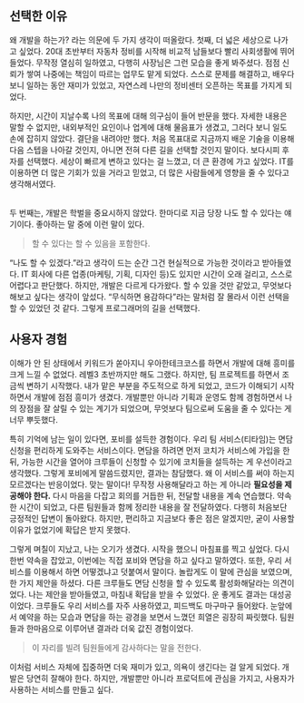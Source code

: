 ## 선택한 이유

왜 개발을 하는가? 라는 의문에 두 가지 생각이 떠올랐다. 첫째, 더 넓은 세상으로 나가고 싶었다. 20대 초반부터 자동차 정비를 시작해 비교적 남들보다 빨리 사회생활에 뛰어들었다. 무작정 열심히 일하였고, 다행히 사장님은 그런 모습을 좋게 봐주셨다. 점점 신뢰가 쌓여 나중에는 책임이 따르는 업무도 맡게 되었다. 스스로 문제를 해결하고, 배우다 보니 일하는 동안 재미가 있었고, 자연스레 나만의 정비센터 오픈하는 목표를 가지게 되었다.

하지만, 시간이 지날수록 나의 목표에 대해 의구심이 들어 반문을 했다. 자세한 내용은 말할 수 없지만, 내외부적인 요인이나 업계에 대해 물음표가 생겼고, 그러다 보니 일도 손에 잡히지 않았다. 결단을 내려야만 했다. 처음 목표대로 지금까지 배운 기술을 이용해 다음 스텝을 나아갈 것인지, 아니면 전혀 다른 길을 선택할 것인지 말이다. 보다시피 후자를 선택했다. 세상이 빠르게 변하고 있다는 걸 느꼈고, 더 큰 환경에 가고 싶었다. IT를 이용하면 더 많은 기회가 있을 거라고 믿었고, 더 많은 사람들에게 영향을 줄 수 있다고 생각해서였다.
<br>
<br>

두 번째는, 개발은 학벌을 중요시하지 않았다. 한마디로 지금 당장 나도 할 수 있다는 얘기이다. 좋아하는 말 중에 이런 말이 있다.

> 할 수 있다는 할 수 있음을 포함한다.

“나도 할 수 있겠다.”라고 생각이 드는 순간 그건 현실적으로 가능한 것이라고 받아들였다. IT 회사에 다른 업종(마케팅, 기획, 디자인 등)도 있지만 시간이 오래 걸리고, 스스로 어렵다고 판단했다. 하지만, 개발은 다르게 다가왔다. 할 수 있을 것만 같았고, 무엇보다 해보고 싶다는 생각이 앞섰다. “무식하면 용감하다”라는 말처럼 잘 몰라서 이런 선택을 할 수 있었던 것 같다. 그렇게 프로그래머의 길을 선택했다.

## 사용자 경험

이해가 안 된 상태에서 키워드가 쏟아지니 우아한테크코스를 하면서 개발에 대해 흥미를 크게 느낄 수 없었다. 레벨3 초반까지만 해도 그랬다. 하지만, 팀 프로젝트를 하면서 조금씩 변하기 시작했다. 내가 맡은 부분을 주도적으로 하게 되었고, 코드가 이해되기 시작하면서 개발에 점점 흥미가 생겼다. 개발뿐만 아니라 기획과 운영도 함께 경험하면서 나의 장점을 잘 살릴 수 있는 계기가 되었으며, 무엇보다 팀으로써 도움을 줄 수 있다는 게 너무 뿌듯했다.

특히 기억에 남는 일이 있다면, 포비를 설득한 경험이다. 우리 팀 서비스(티타임)는 면담 신청을 편리하게 도와주는 서비스이다. 면담을 하려면 먼저 코치가 서비스에 가입을 한 뒤, 가능한 시간을 열어야 크루들이 신청할 수 있기에 코치들을 설득하는 게 우선이라고 생각했다. 그렇게 포비에게 말씀드렸지만, 결과는 참담했다. 왜 이 서비스를 써야 하는지 모르겠다는 반응이었다. 맞는 말이다! 무작정 사용해달라고 하는 게 아니라 **필요성을 제공해야 한다.**
다시 마음을 다잡고 회의를 거듭한 뒤, 전달할 내용을 계속 연습했다. 약속한 시간이 되었고, 다른 팀원들과 함께 정리한 내용을 잘 전달하였다. 다행히 처음보단 긍정적인 답변이 돌아왔다. 하지만, 편리하고 지금보다 좋은 점은 알겠지만, 굳이 사용할 이유가 없었기에 확답은 받지 못했다.

그렇게 며칠이 지났고, 나는 오기가 생겼다. 시작을 했으니 마침표를 찍고 싶었다. 다시 한번 약속을 잡았고, 이번에는 직접 포비와 면담을 하고 싶다고 말하였다. 또한, 우리 서비스를 이용해서 하면 어떻겠냐고 덧붙여서 말이다. 놀랍게도 이 말에 관심을 보였으며, 한 가지 제안을 하셨다. 다른 크루들도 면담 신청을 할 수 있도록 활성화해달라는 의견이었다. 나는 제안을 받아들였고, 마침내 확답을 받을 수 있었다. 운 좋게도 결과는 대성공이었다. 크루들도 우리 서비스를 자주 사용하였고, 피드백도 마구마구 들어왔다. 눈앞에서 예약을 하는 모습과 면담을 하는 광경을 보면서 느꼈던 희열은 굉장히 짜릿했다. 팀원들과 한마음으로 이루어낸 결과라 더욱 값진 경험이었다.

> 이 자리를 빌려 팀원들에게 감사하다는 말을 전한다.

이처럼 서비스 자체에 집중하면 더욱 재미가 있고, 의욕이 생긴다는 걸 알게 되었다. 개발은 당연히 잘해야 한다. 하지만, 개발뿐만 아니라 프로덕트에 관심을 가지고, 사용자가 사용하는 서비스를 만들고 싶다.

